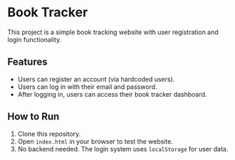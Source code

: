# Book Tracker

This project is a simple book tracking website with user registration and login functionality.

## Features
- Users can register an account (via hardcoded users).
- Users can log in with their email and password.
- After logging in, users can access their book tracker dashboard.

## How to Run
1. Clone this repository.
2. Open `index.html` in your browser to test the website.
3. No backend needed. The login system uses `localStorage` for user data.
